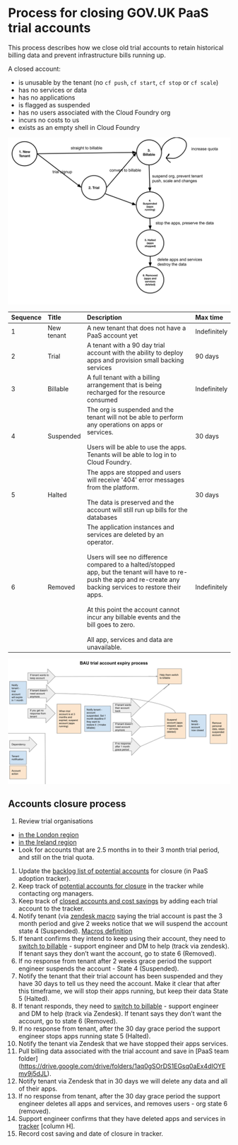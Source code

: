 # Process for closing GOV.UK PaaS trial accounts

This process describes how we close old trial accounts to retain historical billing data and prevent infrastructure bills running up.

A closed account:

  - is unusable by the tenant (no `cf push`, `cf start`, `cf stop` or `cf scale`)
  - has no services or data 
  - has no applications 
  - is flagged as suspended
  - has no users associated with the Cloud Foundry org
  - incurs no costs to us
  - exists as an empty shell in Cloud Foundry

![A state diagram showing the possible routes for tenants adopting the paas](/diagrams/process-for-closing-old-trial-accounts.svg)

| Sequence | Title | Description | Max time |
|:---|:---|:---|:---|
|1|New tenant|A new tenant that does not have a PaaS account yet|Indefinitely|
|2|Trial|A tenant with a 90 day trial account with the ability to deploy apps and provision small backing services|90 days|
|3|Billable|A full tenant with a billing arrangement that is being recharged for the resource consumed|Indefinitely|
|4|Suspended|The org is suspended and the tenant will not be able to perform any operations on apps or services.<br /><br />Users will be able to use the apps. Tenants will be able to log in to Cloud Foundry.|30 days|
|5|Halted|The apps are stopped and users will receive '404' error messages from the platform.<br /><br />The data is preserved and the account will still run up bills for the databases|30 days|
|6|Removed|The application instances and services are deleted by an operator.<br /><br />Users will see no difference compared to a halted/stopped app, but the tenant will have to re-push the app and re-create any backing services to restore their apps.<br /><br />At this point the account cannot incur any billable events and the bill goes to zero.<br /><br />All app, services and data are unavailable.|Indefinitely|

![BAU trial account expiry process](/diagrams/BAU-trial-account-expiry-process-map.svg)


## Accounts closure process

1. Review trial organisations<br />
  - [in the London region](https://admin.london.cloud.service.gov.uk/reports/organisations)
  - [in the Ireland region](https://admin.cloud.service.gov.uk/reports/organisations)
  - Look for accounts that are 2.5 months in to their 3 month trial period, and still on the trial quota.
1. Update the [backlog list of potential accounts](https://docs.google.com/spreadsheets/d/1bZP7W-5nJxDicJ2lc_eT873zXXjXnHh-qGYJobHUIv8/edit#gid=527069954) for closure (in PaaS adoption tracker).
1. Keep track of [potential accounts for closure](https://docs.google.com/spreadsheets/d/1bZP7W-5nJxDicJ2lc_eT873zXXjXnHh-qGYJobHUIv8/edit#gid=949444725) in the tracker while contacting org managers.
1. Keep track of [closed accounts and cost savings](https://docs.google.com/spreadsheets/d/1bZP7W-5nJxDicJ2lc_eT873zXXjXnHh-qGYJobHUIv8/edit#gid=159027804) by adding each trial account to the tracker.
1. Notify tenant (via [zendesk macro](https://docs.google.com/document/d/1shOo7PSvWh2CqxSEzqW8Q4OyRCAW3g7xrSGQ9foRfAA/edit#heading=h.v5ekyyl9lqs3) saying the trial account is past the 3 month period and give 2 weeks notice that we will suspend the account state 4 (Suspended). [Macros definition](https://docs.google.com/document/d/1shOo7PSvWh2CqxSEzqW8Q4OyRCAW3g7xrSGQ9foRfAA/edit#)
1. If tenant confirms they intend to keep using their account, they need to [switch to billable](https://team-manual.cloud.service.gov.uk/accounts/account_lifecycle/#upgrading-trial-orgs-to-paid-orgs) - support engineer and DM to help (track via zendesk).
If tenant says they don’t want the account, go to state 6 (Removed).
1. If no response from tenant after 2 weeks grace period the support engineer suspends the account - State 4 (Suspended).
1. Notify the tenant that their trial account has been suspended and they have 30 days to tell us they need the account. Make it clear that after this timeframe, we will stop their apps running, but keep their data State 5 (Halted).
1. If tenant responds, they need to [switch to billable](https://team-manual.cloud.service.gov.uk/accounts/account_lifecycle/#upgrading-trial-orgs-to-paid-orgs) - support engineer and DM to help (track via Zendesk).
If tenant says they don’t want the account, go to state 6 (Removed).
1. If no response from tenant, after the 30 day grace period the support engineer stops apps running state 5 (Halted).
1. Notify the tenant via Zendesk that we have stopped their apps services.
1. Pull billing data associated with the trial account and save in [PaaS team folder] (https://drive.google.com/drive/folders/1aq0gSOrDS1EGsq0aEx4dIOYEmy9j5dJL).
1. Notify tenant via Zendesk that in 30 days we will delete any data and all of their apps.
1. If no response from tenant, after the 30 day grace period the support engineer deletes all apps and services, and removes users - org state 6 (removed).
1. Support engineer confirms that they have deleted apps and services in [tracker](https://docs.google.com/spreadsheets/d/1bZP7W-5nJxDicJ2lc_eT873zXXjXnHh-qGYJobHUIv8/edit#gid=159027804) [column H].
1. Record cost saving and date of closure in tracker.
